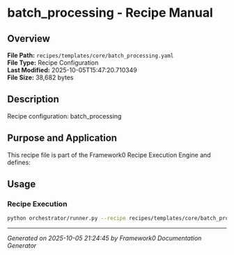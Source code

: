 # batch_processing - Recipe Manual

## Overview
**File Path:** `recipes/templates/core/batch_processing.yaml`  
**File Type:** Recipe Configuration  
**Last Modified:** 2025-10-05T15:47:20.710349  
**File Size:** 38,682 bytes  

## Description
Recipe configuration: batch_processing

## Purpose and Application
This recipe file is part of the Framework0 Recipe Execution Engine and defines:

## Usage

### Recipe Execution
```bash
python orchestrator/runner.py --recipe recipes/templates/core/batch_processing.yaml
```


---
*Generated on 2025-10-05 21:24:45 by Framework0 Documentation Generator*
